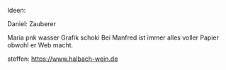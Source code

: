 Ideen:

Daniel: Zauberer

Maria pnk wasser
Grafik schoki
Bei Manfred ist immer alles voller Papier obwohl er Web macht.

steffen: https://www.halbach-wein.de
